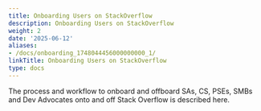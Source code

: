 ```yaml
---
title: Onboarding Users on StackOverflow
description: Onboarding Users on StackOverflow
weight: 2
date: '2025-06-12'
aliases:
- /docs/onboarding_1748044456000000000_1/
linkTitle: Onboarding Users on StackOverflow
type: docs
---
```


The process and workflow to onboard and offboard SAs, CS, PSEs, SMBs and Dev Advocates onto and off Stack Overflow is described here.
